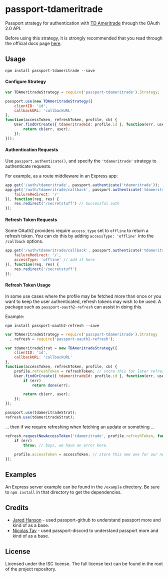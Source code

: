 # passport-tdameritrade

Passport strategy for authentication with [TD Ameritrade](https://developer.tdameritrade.com/apis) through the OAuth 2.0 API.

Before using this strategy, it is strongly recommended that you read through the official docs page [here](https://developer.tdameritrade.com/authentication/apis).

## Usage
`npm install passport-tdameritrade --save`

#### Configure Strategy

```javascript
var TDAmeritradeStrategy = require('passport-tdameritrade').Strategy;

passport.use(new TDAmeritradeStrategy({
    clientID: 'id',
    callbackURL: 'callbackURL'
},
function(accessToken, refreshToken, profile, cb) {
    User.findOrCreate({ tdameritradeId: profile.id }, function(err, user) {
        return cb(err, user);
    });
}));
```

#### Authentication Requests
Use `passport.authenticate()`, and specify the `'tdameritrade'` strategy to authenticate requests.

For example, as a route middleware in an Express app:

```javascript
app.get('/auth/tdameritrade', passport.authenticate('tdameritrade'));
app.get('/auth/tdameritrade/callback', passport.authenticate('tdameritrade', {
    failureRedirect: '/'
}), function(req, res) {
    res.redirect('/secretstuff') // Successful auth
});
```

#### Refresh Token Requests
Some OAuth2 providers require `access_type` set to `offline` to return a refresh token. You can do this by adding `accessType: 'offline'` into the `/callback` options.

```javascript
app.get('/auth/tdameritrade/callback', passport.authenticate('tdameritrade', {
    failureRedirect: '/',
    accessType: 'offline' // add it here
}), function(req, res) {
    res.redirect('/secretstuff') 
});
```

#### Refresh Token Usage
In some use cases where the profile may be fetched more than once or you want to keep the user authenticated, refresh tokens may wish to be used. A package such as `passport-oauth2-refresh` can assist in doing this.

Example:

`npm install passport-oauth2-refresh --save`

```javascript
var TDAmeritradeStrategy = require('passport-tdameritrade').Strategy
  , refresh = require('passport-oauth2-refresh');

var tdameritradeStrat = new TDAmeritradeStrategy({
    clientID: 'id',
    callbackURL: 'callbackURL'
},
function(accessToken, refreshToken, profile, cb) {
    profile.refreshToken = refreshToken; // store this for later refreshes
    User.findOrCreate({ tdameritradeId: profile.id }, function(err, user) {
        if (err)
            return done(err);

        return cb(err, user);
    });
});

passport.use(tdameritradeStrat);
refresh.use(tdameritradeStrat);
```

... then if we require refreshing when fetching an update or something ...

```javascript
refresh.requestNewAccessToken('tdameritrade', profile.refreshToken, function(err, accessToken, refreshToken) {
    if (err)
        throw; // boys, we have an error here.
    
    profile.accessToken = accessToken; // store this new one for our new requests!
});
```


## Examples
An Express server example can be found in the `/example` directory. Be sure to `npm install` in that directory to get the dependencies.

## Credits
* [Jared Hanson](https://github.com/jaredhanson) - used passport-github to understand passport more and kind of as a base.
* [Nicolas Tay](https://github.com/nicholastay) - used passport-discord to understand passport more and kind of as a base.

## License
Licensed under the ISC license. The full license text can be found in the root of the project repository.
